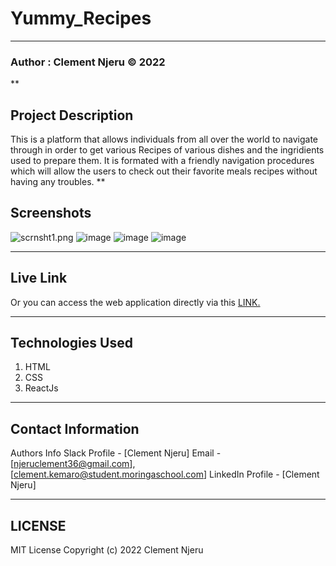 # Yummy_Recipes 
***
### Author : Clement Njeru © 2022
**
## Project Description
This is a platform that allows individuals from all over the world to navigate through in order to get various Recipes of various dishes and the ingridients used to prepare them. It is formated with a friendly navigation procedures which will allow the users to check out their favorite meals recipes without having any troubles.
**

## Screenshots
 ![scrnsht1.png](link)
 ![image](link)
 ![image](link)
 ![image](link)

<!-- @@ -33,7 +33,7 @@ This is a platform that allows people working from home to navigate through the
Use Live share extension to run the HTML File. -->
***
## Live Link
Or you can access the web application directly via this [LINK.]([link.com/])
<!-- Or you can access the web application directly via this https://clementnjeru.github.io/Smart-deliveries/ -->
***

## Technologies Used
1. HTML
2. CSS
3. ReactJs
***
## Contact Information
Authors Info Slack Profile - [Clement Njeru] 
Email - [njeruclement36@gmail.com], [clement.kemaro@student.moringaschool.com]
LinkedIn Profile - [Clement Njeru]
***
## LICENSE
MIT License
Copyright (c) 2022 Clement Njeru